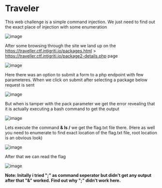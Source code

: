 # Traveler

This web challenge is a simple command injection. We just need to find out the exact place of injection with some enumeration

![image](https://user-images.githubusercontent.com/19681324/158090462-92e01970-211d-4d45-b456-1f96d0f99a95.png)

After some browsing through the site we land up on the https://traveller.ctf.intigriti.io/packages.html > https://traveller.ctf.intigriti.io/package2-details.php page

![image](https://user-images.githubusercontent.com/19681324/158090735-b7847d60-b472-4a86-97f5-fad72cb277e3.png)

Here there was an option to submit a form to a php endpoint with few parameteres. When we click on submit after selecting a package below request is sent

![image](https://user-images.githubusercontent.com/19681324/158090924-1b5b6bf4-4cd7-4467-a95e-86002b7ab4c8.png)

But when is tamper with the pack parameter we get the error revealing that it is actually executing a bash command to get the output

![image](https://user-images.githubusercontent.com/19681324/158091012-39b01015-a57a-454b-bbeb-5e730b5e1698.png)

Lets execute the command **& ls /** we get the flag.txt file there. (Here as well you need to enumerate to find exact location of the flag.txt file, root location is an obvious look)

![image](https://user-images.githubusercontent.com/19681324/158091195-af3d105f-2db1-476f-a3e8-8f26a5eaa142.png)

After that we can read the flag

![image](https://user-images.githubusercontent.com/19681324/158091283-a1997509-1000-48cb-8de3-558b7d9c68b1.png)

**Note: Initally i tried ";" as command seperator but didn't get any output after that "&" worked. Find out why ";" didn't work here.**

